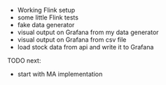 - Working Flink setup
- some little Flink tests
- fake data generator
- visual output on Grafana from my data generator
- visual output on Grafana from csv file
- load stock data from api and write it to Grafana


TODO next:
- start with MA implementation

